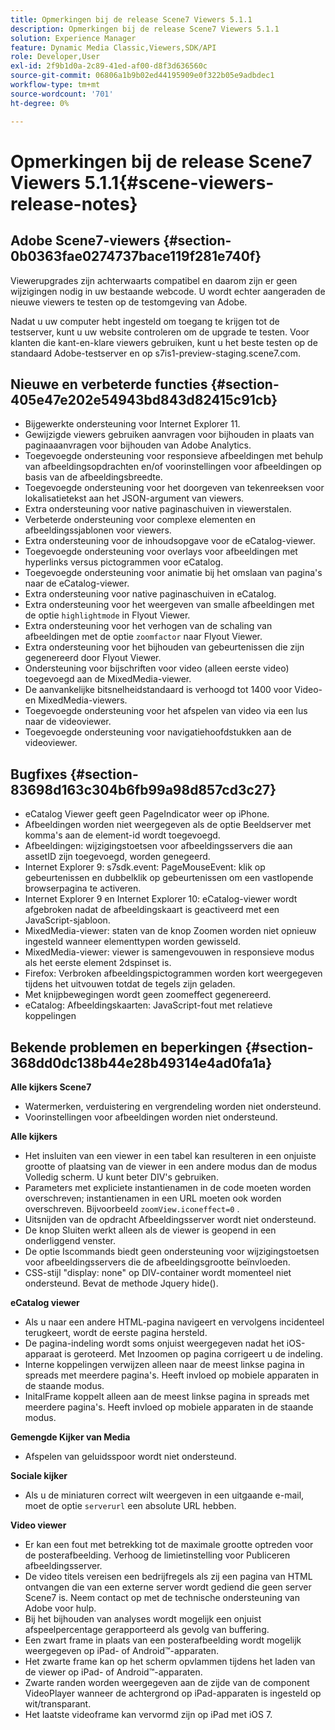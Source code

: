 ```yaml
---
title: Opmerkingen bij de release Scene7 Viewers 5.1.1
description: Opmerkingen bij de release Scene7 Viewers 5.1.1
solution: Experience Manager
feature: Dynamic Media Classic,Viewers,SDK/API
role: Developer,User
exl-id: 2f9b1d0a-2c89-41ed-af00-d8f3d636560c
source-git-commit: 06806a1b9b02ed44195909e0f322b05e9adbdec1
workflow-type: tm+mt
source-wordcount: '701'
ht-degree: 0%

---
```


# Opmerkingen bij de release Scene7 Viewers 5.1.1{#scene-viewers-release-notes}

## Adobe Scene7-viewers {#section-0b0363fae0274737bace119f281e740f}

Viewerupgrades zijn achterwaarts compatibel en daarom zijn er geen wijzigingen nodig in uw bestaande webcode. U wordt echter aangeraden de nieuwe viewers te testen op de testomgeving van Adobe.

Nadat u uw computer hebt ingesteld om toegang te krijgen tot de testserver, kunt u uw website controleren om de upgrade te testen. Voor klanten die kant-en-klare viewers gebruiken, kunt u het beste testen op de standaard Adobe-testserver en op s7is1-preview-staging.scene7.com.

## Nieuwe en verbeterde functies {#section-405e47e202e54943bd843d82415c91cb}

* Bijgewerkte ondersteuning voor Internet Explorer 11.
* Gewijzigde viewers gebruiken aanvragen voor bijhouden in plaats van paginaaanvragen voor bijhouden van Adobe Analytics.
* Toegevoegde ondersteuning voor responsieve afbeeldingen met behulp van afbeeldingsopdrachten en/of voorinstellingen voor afbeeldingen op basis van de afbeeldingsbreedte.
* Toegevoegde ondersteuning voor het doorgeven van tekenreeksen voor lokalisatietekst aan het JSON-argument van viewers.
* Extra ondersteuning voor native paginaschuiven in viewerstalen.
* Verbeterde ondersteuning voor complexe elementen en afbeeldingssjablonen voor viewers.
* Extra ondersteuning voor de inhoudsopgave voor de eCatalog-viewer.
* Toegevoegde ondersteuning voor overlays voor afbeeldingen met hyperlinks versus pictogrammen voor eCatalog.
* Toegevoegde ondersteuning voor animatie bij het omslaan van pagina&#39;s naar de eCatalog-viewer.
* Extra ondersteuning voor native paginaschuiven in eCatalog.
* Extra ondersteuning voor het weergeven van smalle afbeeldingen met de optie `highlightmode` in Flyout Viewer.
* Extra ondersteuning voor het verhogen van de schaling van afbeeldingen met de optie `zoomfactor` naar Flyout Viewer.
* Extra ondersteuning voor het bijhouden van gebeurtenissen die zijn gegenereerd door Flyout Viewer.
* Ondersteuning voor bijschriften voor video (alleen eerste video) toegevoegd aan de MixedMedia-viewer.
* De aanvankelijke bitsnelheidstandaard is verhoogd tot 1400 voor Video- en MixedMedia-viewers.
* Toegevoegde ondersteuning voor het afspelen van video via een lus naar de videoviewer.
* Toegevoegde ondersteuning voor navigatiehoofdstukken aan de videoviewer.

## Bugfixes {#section-83698d163c304b6fb99a98d857cd3c27}

* eCatalog Viewer geeft geen PageIndicator weer op iPhone.
* Afbeeldingen worden niet weergegeven als de optie Beeldserver met komma&#39;s aan de element-id wordt toegevoegd.
* Afbeeldingen: wijzigingstoetsen voor afbeeldingsservers die aan assetID zijn toegevoegd, worden genegeerd.
* Internet Explorer 9: s7sdk.event: PageMouseEvent: klik op gebeurtenissen en dubbelklik op gebeurtenissen om een vastlopende browserpagina te activeren.
* Internet Explorer 9 en Internet Explorer 10: eCatalog-viewer wordt afgebroken nadat de afbeeldingskaart is geactiveerd met een JavaScript-sjabloon.
* MixedMedia-viewer: staten van de knop Zoomen worden niet opnieuw ingesteld wanneer elementtypen worden gewisseld.
* MixedMedia-viewer: viewer is samengevouwen in responsieve modus als het eerste element 2dspinset is.
* Firefox: Verbroken afbeeldingspictogrammen worden kort weergegeven tijdens het uitvouwen totdat de tegels zijn geladen.
* Met knijpbewegingen wordt geen zoomeffect gegenereerd.
* eCatalog: Afbeeldingskaarten: JavaScript-fout met relatieve koppelingen

## Bekende problemen en beperkingen {#section-368dd0dc138b44e28b49314e4ad0fa1a}

**Alle kijkers Scene7**

* Watermerken, verduistering en vergrendeling worden niet ondersteund.
* Voorinstellingen voor afbeeldingen worden niet ondersteund.

**Alle kijkers**

* Het insluiten van een viewer in een tabel kan resulteren in een onjuiste grootte of plaatsing van de viewer in een andere modus dan de modus Volledig scherm. U kunt beter DIV&#39;s gebruiken.
* Parameters met expliciete instantienamen in de code moeten worden overschreven; instantienamen in een URL moeten ook worden overschreven. Bijvoorbeeld `zoomView.iconeffect=0` .
* Uitsnijden van de opdracht Afbeeldingsserver wordt niet ondersteund.
* De knop Sluiten werkt alleen als de viewer is geopend in een onderliggend venster.
* De optie Iscommands biedt geen ondersteuning voor wijzigingstoetsen voor afbeeldingsservers die de afbeeldingsgrootte beïnvloeden.
* CSS-stijl &quot;display: none&quot; op DIV-container wordt momenteel niet ondersteund. Bevat de methode Jquery hide().

**eCatalog viewer**

* Als u naar een andere HTML-pagina navigeert en vervolgens incidenteel terugkeert, wordt de eerste pagina hersteld.
* De pagina-indeling wordt soms onjuist weergegeven nadat het iOS-apparaat is geroteerd. Met Inzoomen op pagina corrigeert u de indeling.
* Interne koppelingen verwijzen alleen naar de meest linkse pagina in spreads met meerdere pagina&#39;s. Heeft invloed op mobiele apparaten in de staande modus.
* InitalFrame koppelt alleen aan de meest linkse pagina in spreads met meerdere pagina&#39;s. Heeft invloed op mobiele apparaten in de staande modus.

**Gemengde Kijker van Media**

* Afspelen van geluidsspoor wordt niet ondersteund.

**Sociale kijker**

* Als u de miniaturen correct wilt weergeven in een uitgaande e-mail, moet de optie `serverurl` een absolute URL hebben.

**Video viewer**

* Er kan een fout met betrekking tot de maximale grootte optreden voor de posterafbeelding. Verhoog de limietinstelling voor Publiceren afbeeldingsserver.
* De video titels vereisen een bedrijfregels als zij een pagina van HTML ontvangen die van een externe server wordt gediend die geen server Scene7 is. Neem contact op met de technische ondersteuning van Adobe voor hulp.
* Bij het bijhouden van analyses wordt mogelijk een onjuist afspeelpercentage gerapporteerd als gevolg van buffering.
* Een zwart frame in plaats van een posterafbeelding wordt mogelijk weergegeven op iPad- of Android™-apparaten.
* Het zwarte frame kan op het scherm opvlammen tijdens het laden van de viewer op iPad- of Android™-apparaten.
* Zwarte randen worden weergegeven aan de zijde van de component VideoPlayer wanneer de achtergrond op iPad-apparaten is ingesteld op wit/transparant.
* Het laatste videoframe kan vervormd zijn op iPad met iOS 7.
